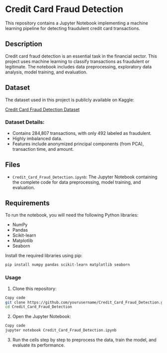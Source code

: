 # Credit Card Fraud Detection

This repository contains a Jupyter Notebook implementing a machine learning pipeline for detecting fraudulent credit card transactions.

## Description

Credit card fraud detection is an essential task in the financial sector. This project uses machine learning to classify transactions as fraudulent or legitimate. The notebook includes data preprocessing, exploratory data analysis, model training, and evaluation.

## Dataset

The dataset used in this project is publicly available on Kaggle:

[Credit Card Fraud Detection Dataset](https://www.kaggle.com/datasets/mlg-ulb/creditcardfraud)

### Dataset Details:
- Contains 284,807 transactions, with only 492 labeled as fraudulent.
- Highly imbalanced data.
- Features include anonymized principal components (from PCA), transaction time, and amount.

## Files

- `Credit_Card_Fraud_Detection.ipynb`: The Jupyter Notebook containing the complete code for data preprocessing, model training, and evaluation.

## Requirements

To run the notebook, you will need the following Python libraries:

- NumPy
- Pandas
- Scikit-learn
- Matplotlib
- Seaborn

Install the required libraries using pip:

```bash
pip install numpy pandas scikit-learn matplotlib seaborn
```

### Usage
1. Clone this repository:

```bash
Copy code
git clone https://github.com/yourusername/Credit_Card_Fraud_Detection.git
cd Credit_Card_Fraud_Detection
```
2. Open the Jupyter Notebook:

```bash
Copy code
jupyter notebook Credit_Card_Fraud_Detection.ipynb
```
3. Run the cells step by step to preprocess the data, train the model, and evaluate its performance.